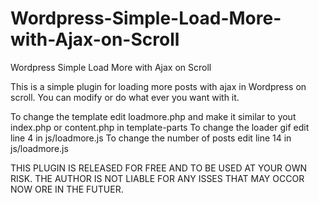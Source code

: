 # Wordpress-Simple-Load-More-with-Ajax-on-Scroll
Wordpress Simple Load More with Ajax on Scroll

This is a simple plugin for loading more posts with ajax in Wordpress on scroll. You can modify or do what ever you want with it.

To change the template edit loadmore.php and make it similar to yout index.php or content.php in template-parts
To change the loader gif edit line 4 in  js/loadmore.js
To change the number of posts edit line 14 in js/loadmore.js

THIS PLUGIN IS RELEASED FOR FREE AND TO BE USED AT YOUR OWN RISK. 
THE AUTHOR IS NOT LIABLE FOR ANY ISSES THAT MAY OCCOR NOW ORE IN THE FUTUER.
